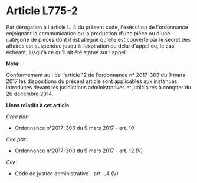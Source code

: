 # Article L775-2

Par dérogation à l'article L. 4 du présent code, l'exécution de l'ordonnance enjoignant la communication ou la production
d'une pièce ou d'une catégorie de pièces dont il est allégué qu'elle est couverte par le secret des affaires est suspendue
jusqu'à l'expiration du délai d'appel ou, le cas échéant, jusqu'à ce qu'il ait été statué sur l'appel.

**Nota:**

Conformément au I de l'article 12 de l'ordonnance n° 2017-303 du 9 mars 2017 les dispositions du présent article sont
applicables aux instances introduites devant les juridictions administratives et judiciaires à compter du 26 décembre 2014.

**Liens relatifs à cet article**

_Créé par_:

  - Ordonnance n°2017-303 du 9 mars 2017 - art. 10

_Cité par_:

  - Ordonnance n°2017-303 du 9 mars 2017 - art. 12 (V)

_Cite_:

  - Code de justice administrative - art. L4 (V)
